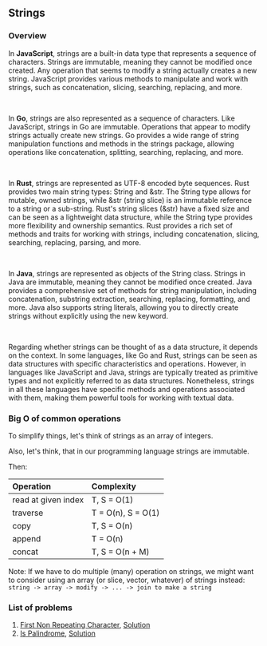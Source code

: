 ## Strings

### Overview

In **JavaScript**, strings are a built-in data type that represents a sequence of characters.
Strings are immutable, meaning they cannot be modified once created. Any operation that seems to modify a string actually creates a new string.
JavaScript provides various methods to manipulate and work with strings, such as concatenation, slicing, searching, replacing, and more.

<br>

In **Go**, strings are also represented as a sequence of characters.
Like JavaScript, strings in Go are immutable. Operations that appear to modify strings actually create new strings.
Go provides a wide range of string manipulation functions and methods in the strings package, allowing operations like concatenation, splitting, searching, replacing, and more.

<br>

In **Rust**, strings are represented as UTF-8 encoded byte sequences.
Rust provides two main string types: String and &str. The String type allows for mutable, owned strings, while &str (string slice) is an immutable reference to a string or a sub-string.
Rust's string slices (&str) have a fixed size and can be seen as a lightweight data structure, while the String type provides more flexibility and ownership semantics.
Rust provides a rich set of methods and traits for working with strings, including concatenation, slicing, searching, replacing, parsing, and more.

<br>

In **Java**, strings are represented as objects of the String class.
Strings in Java are immutable, meaning they cannot be modified once created.
Java provides a comprehensive set of methods for string manipulation, including concatenation, substring extraction, searching, replacing, formatting, and more.
Java also supports string literals, allowing you to directly create strings without explicitly using the new keyword.

<br>

Regarding whether strings can be thought of as a data structure, it depends on the context. In some languages, like Go and Rust, strings can be seen as data structures with specific characteristics and operations. However, in languages like JavaScript and Java, strings are typically treated as primitive types and not explicitly referred to as data structures. Nonetheless, strings in all these languages have specific methods and operations associated with them, making them powerful tools for working with textual data.

### Big O of common operations

To simplify things, let's think of strings as an array of integers.

Also, let's think, that in our programming language strings are immutable.

Then:

| Operation           | Complexity         |
| :------------------ | :----------------- |
| read at given index | T, S = O(1)        |
| traverse            | T = O(n), S = O(1) |
| copy                | T, S = O(n)        |
| append              | T = O(n)           |
| concat              | T, S = O(n + M)    |

Note: If we have to do multiple (many) operation on strings, we might want to consider using an array (or slice, vector, whatever) of strings instead: `string -> array -> modify -> ... -> join to make a string`

### List of problems

1. [First Non Repeating Character](01-first-not-repeating-char/question.md), [Solution](01-first-not-repeating-char/first-non-repeating.ts)
2. [Is Palindrome](02-is-palindrome/question.md), [Solution](02-is-palindrome/is-palindrome.ts)
